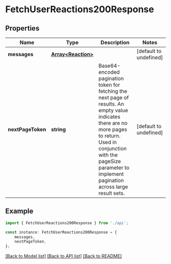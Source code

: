 # FetchUserReactions200Response


## Properties

Name | Type | Description | Notes
------------ | ------------- | ------------- | -------------
**messages** | [**Array&lt;Reaction&gt;**](Reaction.md) |  | [default to undefined]
**nextPageToken** | **string** | Base64-encoded pagination token for fetching the next page of results. An empty value indicates there are no more pages to return. Used in conjunction with the pageSize parameter to implement pagination across large result sets. | [default to undefined]

## Example

```typescript
import { FetchUserReactions200Response } from './api';

const instance: FetchUserReactions200Response = {
    messages,
    nextPageToken,
};
```

[[Back to Model list]](../README.md#documentation-for-models) [[Back to API list]](../README.md#documentation-for-api-endpoints) [[Back to README]](../README.md)
